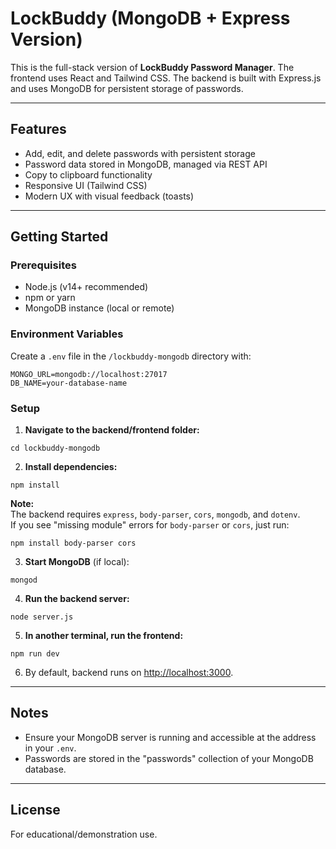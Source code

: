 # LockBuddy (MongoDB + Express Version)

This is the full-stack version of **LockBuddy Password Manager**. The frontend uses React and Tailwind CSS. The backend is built with Express.js and uses MongoDB for persistent storage of passwords.

---

## Features

- Add, edit, and delete passwords with persistent storage
- Password data stored in MongoDB, managed via REST API
- Copy to clipboard functionality
- Responsive UI (Tailwind CSS)
- Modern UX with visual feedback (toasts)

---

## Getting Started

### Prerequisites

- Node.js (v14+ recommended)
- npm or yarn
- MongoDB instance (local or remote)

### Environment Variables

Create a `.env` file in the `/lockbuddy-mongodb` directory with:
```
MONGO_URL=mongodb://localhost:27017
DB_NAME=your-database-name
```

### Setup

1. **Navigate to the backend/frontend folder:**
```
cd lockbuddy-mongodb
```

2. **Install dependencies:**
```
npm install
```

**Note:**  
The backend requires `express`, `body-parser`, `cors`, `mongodb`, and `dotenv`.  
If you see "missing module" errors for `body-parser` or `cors`, just run:
```
npm install body-parser cors
```

3. **Start MongoDB** (if local):
```
mongod
```

4. **Run the backend server:**
```
node server.js
```

5. **In another terminal, run the frontend:**
```
npm run dev
```

6. By default, backend runs on [http://localhost:3000](http://localhost:3000).

---

## Notes

- Ensure your MongoDB server is running and accessible at the address in your `.env`.
- Passwords are stored in the "passwords" collection of your MongoDB database.

---

## License

For educational/demonstration use.
